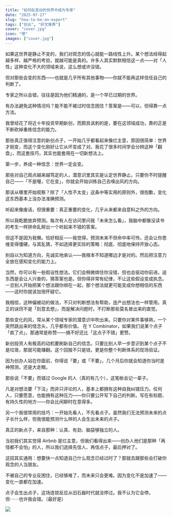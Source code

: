 ```yaml
---
title: "如何在变动的世界中成为专家"
date: "2025-07-27"
slug: "how-to-be-an-expert"
tags: ["创业", "好文推荐"]
cover: "cover.jpg"
icon: "😎"
images: ["cover.jpg"]
---
```

如果这世界是静止不变的，我们对观念的信心就能一路线性上升。某个想法经得起越多样、越严格的考验，就越可能是真的。许多人其实默默相信这一点——对「人性」这种变化不大的领域来说，这么想或许没错。



但对那些会变的东西——也就是几乎所有其他事物——你就不能再这样信任自己的判断了。



专家之所以会错，往往是因为他们精通的，是一个早已过期的世界。



有办法避免这种情况吗？能不能不被过时信念困住？答案是——可以，但得靠一点方法。



我曾经花了将近十年投资早期新创，而颇具讽刺的是，要在这领域成功，靠的正是不断砍掉重练信念的能力。



那些真正值得注意的新创点子，一开始几乎都看起来像烂主意，原因很简单：世界才刚变，而这个变化刚好让它从坏变成了对。我花了很多时间学会分辨这种「翻盘」，而这套技巧，其实也能套用在一切新想法上。



第一步，养成一种信念：世界一定会变。



那些对自己观点越来越笃定的人，潜意识里其实是认定世界静止。只要你不时提醒自己——「不是喔，它在变」，你就会开始训练自己去嗅出风的方向。



那该从哪里开始观察？除了「人性不太变」这条中等实用的原则外，很抱歉，变化这东西基本上没办法准确预测。



听起来像废话，但很重要：真正重要的变化，几乎从来都来自意料之外的方向。



所以我乾脆放弃预测。每次有人在访问里问我「未来怎么看」，我脑中都像没读书的考生一样拼命乱掰出一个听起来不错的答案。



但这不是因为我懒。恰好相反——我觉得，预测未来不但命中率可怜，还会让你思维变得僵硬。与其乱猜，不如选择更实际的策略：彻底、彻底地保持开放心态。



别自以为知道方向，先诚实地承认——我根本不知道哪边才是对的。然后把注意力全放在感知变化的能力上。



当然，你可以有一些假设性想法。它们会稍微绑住你没错，但也会驱动你前进。追东西是会让人兴奋的，猜答案也是。但你得非常有纪律，不让这些假设变成执念。
一旦别人开始把某个想法跟你绑在一起，那个想法就更可能变成你想相信的东西——这时你就该加倍怀疑它。



我相信，这种偏被动的做法，不只对判断想法有帮助，连产出想法也一样管用。真正的诀窍不是「刻意去想」，而是解决问题时，不打断那些莫名冒出来的直觉。



那些变化的风，常从某个领域专家的潜意识中吹出来。只要你对某件事够熟，一个突然跳出来的怪念头，几乎都有价值。
在 Y Combinator，如果我们说某个点子「疯了点」，那通常是称赞——搞不好还比「这点子不错」更赞。



新创投资人有极高的动机要刷新自己的信念。只要比别人早一步意识到某个点子不是垃圾，那就可能赚翻。这个回报不只是钱，更是你整个判断体系的现场验证。



因为创办人站在你面前，你得说「要」或「不要」，几个月后你就会知道你当时是神预测，还是大走眼。



那些说「不要」而错过 Google 的人（真的有几个），这笔帐会记一辈子。



凡是对想法要「下注」而非只评论的人，基本上都拥有这种自我纠错压力。任何人，只要愿意，也能拥有这种压力——你只要公开写下自己的判断。写在有标题、有持久性的地方——你会比闲聊时在意得多。



另一个我很常用的技巧：一开始先看人，不先看点子。虽然我们无法预测未来的点子长什么样，但我很能预测什么样的人会生出未来的点子。



真正的新点子，来自那种：认真、有劲、脑袋够独立的人。



当初我们其实觉得 Airbnb 是烂主意，但我们看得出来——创办人他们是那种「再怪都不会怕」的人，所以我们选择先信人、再信点子，最后押对了。



这招其实通用：想要快一点知道自己什么观念已经过时了？那就去跟那些会打破你观念的人当朋友。



不被自己的专业反困住，已经够难了，而未来只会更难。因为变化不是加速了——变化一直都在加速。



点子会生出点子，这场连锁反应从旧石器时代就没停过。我不认为它会停。
但⋯⋯也许我会错。（最好是）




![](https://prod-files-secure.s3.us-west-2.amazonaws.com/112d0858-5090-4d34-a606-b75eb8d65fd2/46476355-9cf3-4e99-9b7a-3531bc426380/1000202064.png?X-Amz-Algorithm=AWS4-HMAC-SHA256&X-Amz-Content-Sha256=UNSIGNED-PAYLOAD&X-Amz-Credential=ASIAZI2LB466RLDVNRPH%2F20250731%2Fus-west-2%2Fs3%2Faws4_request&X-Amz-Date=20250731T092600Z&X-Amz-Expires=3600&X-Amz-Security-Token=IQoJb3JpZ2luX2VjEKf%2F%2F%2F%2F%2F%2F%2F%2F%2F%2FwEaCXVzLXdlc3QtMiJHMEUCIQDKos8zMx5Q2WGRGLhJ4abouQFQ1dkY8Q0%2FMZGOX26iLgIgJq6YFld1Y%2BbB27xZlkwuRu3DrSHjdhenpUUhaQXgxdMqiAQI0P%2F%2F%2F%2F%2F%2F%2F%2F%2F%2FARAAGgw2Mzc0MjMxODM4MDUiDKxbkBWQORXFZrMXRyrcA38JKvJO30nbwSGPv2N29wHtqv1dROFvtez%2BhDtZgixOD3hDyGNqxDe4aS%2BqeMxzn2nDCwN%2F2fAyMyF0V1o9Q1w6IKyxhCLDOY05rqhoQTaSCOKqnWXzexsPyOZpnI4ujGYGAR8MWcPcv0rfy7wqWtxlUtJNMZebK%2Bvcx%2FWHAjOXGJVLnm3Tq23sXqF8Wgx4c12lC34q8h9fYCzLdfnIiiPj9muPg7Pj7JiVbFlk2VvLR1XIXoVp6HvgxdgaY8kib3JfRxUinx00VQ2Jz145T7BFS2QRZBgl8szapIJ5Ko%2FhVmuJEP%2BAWetQhxbAPxFlFL4H%2FfF2t6d9fKcMIdf9%2FTmzylYy04QCQEa49dwlsY59EdVcZxSlL9NHAzWwyifIjRkXITdto%2BBQGlyrUDBWT7xNUAGWD1roW4suxSdqGt%2FmU6NeGSnjp1e%2FTMuUJymV4xB5vAPoNRz7AChLQ%2BZJTfTeGAOJbQzGNiLqcqHK6MGRFJrRMcN5QvC17w0mjD7OyqR8jRAVIZctf0FI9I7%2FFVKnfQRksXtj4HnQHFE8pF3ID3aEg15fEfd5644L91YrpuFzu0Z0O5Qu3WcOjb2%2Bw4XNNe8dCdZ1VDKMQSxo7CZq%2FlhDuyLV7cge%2BQuiMLimrMQGOqUBzbPm7I0hXsGb5xAWyUjEino1ovEmpVtF8BmFqjo97qkqaOK8kERZGX0nTWMh6WOchcx706CPu6oXMb9x%2BYazvRqJsVg3v34iA%2FnZgb6sn%2B6Bc3TyOCkvtDxdU6DyE5DkeyxG0pCkBGdQzBYhghMlFI8lNTj9tRkagXRVx3CineuZccoxSoyGCsSU86515xRvHE0oXCBp9zEGmInfud8IdjXFQBWA&X-Amz-Signature=7194d80b26707007b9634c43b0aa6e0ad7a7616c87c27e6640731b2ba993e0b6&X-Amz-SignedHeaders=host&x-amz-checksum-mode=ENABLED&x-id=GetObject)

